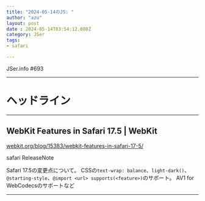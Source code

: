 ```yaml
---
title: "2024-05-14のJS: "
author: "azu"
layout: post
date : 2024-05-14T03:54:12.088Z
category: JSer
tags:
- safari

---
```


JSer.info #693

----

<h1 class="site-genre">ヘッドライン</h1>

----

## WebKit Features in Safari 17.5 | WebKit
[webkit.org/blog/15383/webkit-features-in-safari-17-5/](https://webkit.org/blog/15383/webkit-features-in-safari-17-5/ "WebKit Features in Safari 17.5 | WebKit")
<p class="jser-tags jser-tag-icon"><span class="jser-tag">safari</span> <span class="jser-tag">ReleaseNote</span></p>

Safari 17.5の変更点について。
CSSの`text-wrap: balance`、`light-dark()`、`@starting-style`、`@import <url> supports(<feature>)`のサポート。
AV1 for WebCodecsのサポートなど


----
